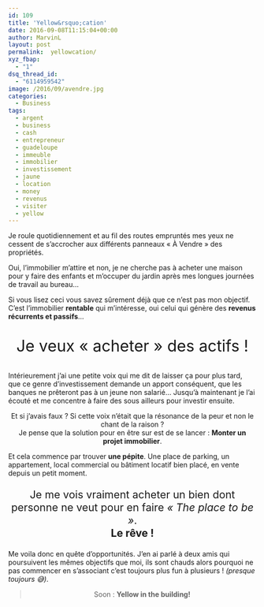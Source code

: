 ```yaml
---
id: 109
title: 'Yellow&rsquo;cation'
date: 2016-09-08T11:15:04+00:00
author: MarvinL
layout: post
permalink:  yellowcation/
xyz_fbap:
  - "1"
dsq_thread_id:
  - "6114959542"
image: /2016/09/avendre.jpg
categories:
  - Business
tags:
  - argent
  - business
  - cash
  - entrepreneur
  - guadeloupe
  - immeuble
  - immobilier
  - investissement
  - jaune
  - location
  - money
  - revenus
  - visiter
  - yellow
---
```

Je roule quotidiennement et au fil des routes empruntés mes yeux ne cessent de s&rsquo;accrocher aux différents panneaux « À Vendre » des propriétés.
  
Oui, l&rsquo;immobilier m&rsquo;attire et non, je ne cherche pas à acheter une maison pour y faire des enfants et m&rsquo;occuper du jardin après mes longues journées de travail au bureau&#8230;
  
Si vous lisez ceci vous savez sûrement déjà que ce n&rsquo;est pas mon objectif. C&rsquo;est l&rsquo;immobilier **rentable** qui m&rsquo;intéresse, oui celui qui génère des **revenus récurrents et passifs**&#8230;

<p style="text-align: center;font-size:24pt;">
  Je veux « acheter » des actifs !
</p>

Intérieurement j&rsquo;ai une petite voix qui me dit de laisser ça pour plus tard, que ce genre d&rsquo;investissement demande un apport conséquent, que les banques ne prêteront pas à un jeune non salarié&#8230; Jusqu’à maintenant je l&rsquo;ai écouté et me concentre à faire des sous ailleurs pour investir ensuite.

<p style="text-align: center;">
  Et si j&rsquo;avais faux ? Si cette voix n&rsquo;était que la résonance de la peur et non le chant de la raison ?<br /> Je pense que la solution pour en être sur est de se lancer : <strong>Monter un projet immobilier</strong>.
</p>

Et cela commence par trouver **une pépite**. Une place de parking, un appartement, local commercial ou bâtiment locatif bien placé, en vente depuis un petit moment.

<p style="text-align: center;font-size:16pt;">
  Je me vois vraiment acheter un bien dont personne ne veut pour en faire <em>« The place to be »</em>.<br /> <strong>Le rêve !</strong>
</p>

Me voila donc en quête d&rsquo;opportunités. J&rsquo;en ai parlé à deux amis qui poursuivent les mêmes objectifs que moi, ils sont chauds alors pourquoi ne pas commencer en s&rsquo;associant c&rsquo;est toujours plus fun à plusieurs ! _(presque toujours 😅)_.

> <p style="text-align: center;">
>   Soon : <strong>Yellow in the building!</strong>
> </p>
